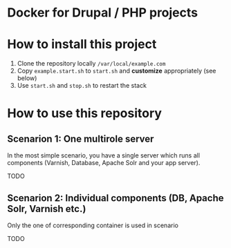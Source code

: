 # Docker for Drupal / PHP projects


# How to install this project

1. Clone the repository locally `/var/local/example.com`
1. Copy `example.start.sh` to `start.sh` and **customize** appropriately (see below)
1. Use `start.sh` and `stop.sh` to restart the stack

# How to use this repository

## Scenarion 1: One multirole server

In the most simple scenario, you have a single server which runs all components (Varnish, Database, Apache Solr and your app server).

TODO

## Scenarion 2: Individual components (DB, Apache Solr, Varnish etc.)

Only the one of corresponding container is used in scenario

TODO